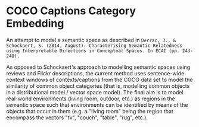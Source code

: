 # COCO Captions Category Embedding

An attempt to model a semantic space as described in ```Derrac, J., & Schockaert, S. (2014, August). Characterising Semantic Relatedness using Interpretable Directions in Conceptual Spaces. In ECAI (pp. 243-248).```

As opposed to Schockaert's approach to modelling semantic spaces using reviews and Flickr descriptions, the current method uses sentence-wide context windows of contexts/captions from the COCO data set to model the similarity of common object categories (that is, modelling common objects in a distributional model / vector space model). The final aim is to model real-world environments (living room, outdoor, etc.) as regions in the semantic space such that environments can be identified by means of the objects that occur in them (e.g. a "living room" being the region that encompass the vectors "tv", "couch", "table", "rug", etc.). 
